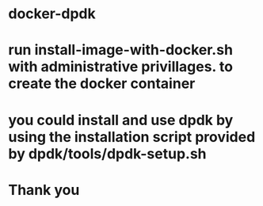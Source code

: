 # docker-dpdk
# 
# 
# run install-image-with-docker.sh with administrative privillages. to create the docker container
# you could install and use dpdk by using the installation script provided by dpdk/tools/dpdk-setup.sh
# 
# 
# 
# Thank you
# 
# 
# 

